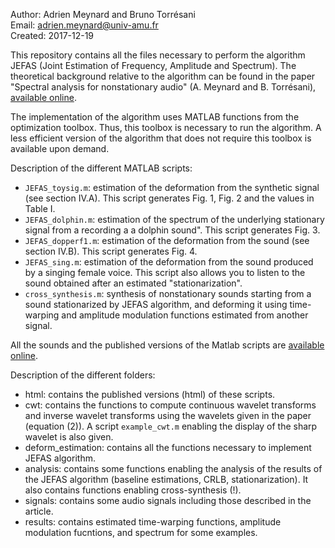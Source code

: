 Author: Adrien Meynard and Bruno Torrésani  
Email: adrien.meynard@univ-amu.fr  
Created: 2017-12-19

This repository contains all the files necessary to perform the algorithm JEFAS (Joint Estimation of Frequency, Amplitude and Spectrum). The theoretical background relative to the algorithm can be found in the paper "Spectral analysis for nonstationary audio" (A. Meynard and B. Torrésani), [available online](https://hal.archives-ouvertes.fr/hal-01670187).

The implementation of the algorithm uses MATLAB functions from the optimization toolbox. Thus, this toolbox is necessary to run the algorithm. A less efficient version of the algorithm that does not require this toolbox is available upon demand.

Description of the different MATLAB scripts:
- `JEFAS_toysig.m`: estimation of the deformation from the synthetic signal (see section IV.A). This script generates Fig. 1, Fig. 2 and the values in Table I.
- `JEFAS_dolphin.m`: estimation of the spectrum of the underlying stationary signal from a recording a a dolphin sound". This script generates Fig. 3.
- `JEFAS_dopperf1.m`: estimation of the deformation from the sound (see section IV.B). This script generates Fig. 4.
- `JEFAS_sing.m`: estimation of the deformation from the sound produced by a singing female voice. This script also allows you to listen to the sound obtained after an estimated "stationarization". 
- `cross_synthesis.m`: synthesis of nonstationary sounds starting from a sound stationarized by JEFAS algorithm, and deforming it using time-warping and amplitude modulation functions estimated from another signal.

All the sounds and the published versions of the Matlab scripts are [available online](http://meynard.perso.math.cnrs.fr/paperJEFAS/NonStationaryAudio.html).

Description of the different folders:
- html: contains the published versions (html) of these scripts.
- cwt: contains the functions to compute continuous wavelet transforms and inverse wavelet transforms using the wavelets given in the paper (equation (2)). A script `example_cwt.m` enabling the display of the sharp wavelet is also given. 
- deform_estimation: contains all the functions necessary to implement JEFAS algorithm.
- analysis: contains some functions enabling the analysis of the results of the JEFAS algorithm (baseline estimations, CRLB, stationarization). It also contains functions enabling cross-synthesis (!).
- signals: contains some audio signals including those described in the article.
- results: contains estimated time-warping functions, amplitude modulation fucntions, and spectrum for some examples.
